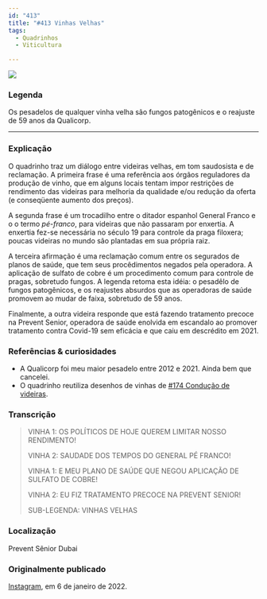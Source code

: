 ```yaml
---
id: "413"
title: "#413 Vinhas Velhas"
tags:
  - Quadrinhos
  - Viticultura

---
```


![](https://bebiodicionario-com.s3.amazonaws.com/media/posts/202201/271275227_1345311859243808_902011747696462810_n_17881807904523340.jpg)

### Legenda
Os pesadelos de qualquer vinha velha são fungos patogênicos e o reajuste de 59 anos da Qualicorp.

---

### Explicação
O quadrinho traz um diálogo entre videiras velhas, em tom saudosista e de reclamação. A primeira frase é uma referência aos órgãos reguladores da produção de vinho, que em alguns locais tentam impor restrições de rendimento das videiras para melhoria da qualidade e/ou redução da oferta (e conseqüente aumento dos preços). 

A segunda frase é um trocadilho entre o ditador espanhol General Franco e o o termo *pé-franco*, para videiras que não passaram por enxertia. A enxertia fez-se necessária no século 19 para controle da praga filoxera; poucas videiras no mundo são plantadas em sua própria raiz. 

A terceira afirmação é uma reclamação comum entre os segurados de planos de saúde, que tem seus procêdimentos negados pela operadora. A aplicação de sulfato de cobre é um procedimento comum para controle de pragas, sobretudo fungos. A legenda retoma esta idéia: o pesadêlo de fungos patogênicos, e os reajustes absurdos que as operadoras de saúde promovem ao mudar de faixa, sobretudo de 59 anos.

Finalmente, a outra videira responde que está fazendo tratamento precoce na Prevent Senior, operadora de saúde enolvida em escandalo ao promover tratamento contra Covid-19 sem eficácia e que caiu em descrédito em 2021.

### Referências & curiosidades
- A Qualicorp foi meu maior pesadelo entre 2012 e 2021. Ainda bem que cancelei. 
- O quadrinho reutiliza desenhos de vinhas de [#174 Condução de videiras](174/).

### Transcrição
> VINHA 1: OS POLÍTICOS DE HOJE QUEREM LIMITAR NOSSO RENDIMENTO! 
> 
> VINHA 2: SAUDADE DOS TEMPOS DO GENERAL PÉ FRANCO! 
> 
> VINHA 1: E MEU PLANO DE SAÚDE QUE NEGOU APLICAÇÃO DE SULFATO DE COBRE! 
> 
> VINHA 2: EU FIZ TRATAMENTO PRECOCE NA PREVENT SENIOR! 
> 
> SUB-LEGENDA: VINHAS VELHAS

### Localização
Prevent Sênior Dubai

### Originalmente publicado 
[Instagram](https://www.instagram.com/p/CYZHoL6L-Jo/), em 6 de janeiro de 2022.
